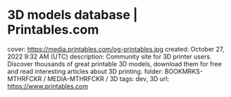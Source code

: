 # 3D models database | Printables.com

cover: https://media.printables.com/og-printables.jpg
created: October 27, 2022 9:32 AM (UTC)
description: Community site for 3D printer users. Discover thousands of great printable 3D models, download them for free and read interesting articles about 3D printing.
folder: BOOKMRKS-MTHRFCKR / MEDIA-MTHRFCKR / 3D
tags: dev, 3D
url: https://www.printables.com